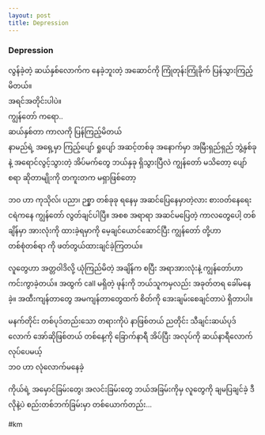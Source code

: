 ```yaml
---
layout: post
title: Depression
---
```

### Depression
လွန်ခဲ့တဲ့ ဆယ်နှစ်လောက်က နေခဲ့ဘူးတဲ့ အဆောင်ကို ကြုံတုန်းကြုံခိုက် ပြန်သွားကြည့်မိတယ်။  
အရင်အတိုင်းပါပဲ။  
ကျွန်တော် ကရော..  
ဆယ်နှစ်တာ ကာလကို ပြန်ကြည့်မိတယ်  
နာမည်ရဲ့ အရှေ့မှာ ကြည့်ပျော် ရှုပျော် အဆင့်တစ်ခု 
အနောက်မှာ အမြီးရှည်ရှည် ဘွဲ့နှစ်ခုနဲ့ 
အရောင်လွင့်သွားတဲ့ အိပ်မက်တွေ ဘယ်နှခု ရှိသွားပြီလဲ ကျွန်တော် မသိတော့ 
ပျော်စရာ ဆိုတာမျိုးကို တကူးတက မရှာဖြစ်တော့  
 
ဘဝ ဟာ ကုသိုလ်၊ ပညာ၊ ဉစ္စာ တစ်ခုခု ရနေမှ အဆင်ပြေနေမှာတဲ့လား 
စားဝတ်နေရေး ငရဲကနေ ကျွန်တော် လွတ်ချင်ပါပြီ။ 
အစစ အရာရာ အဆင်မပြေတဲ့ ကာလတွေပေါ့ 
 တစ်ချိန်မှာ အားလုံးကို ထားခဲ့ရမှာကို မေ့ချင်ယောင်ဆောင်ပြီး 
ကျွန်တော် တို့ဟာ တစ်စုံတစ်ရာ ကို ဖတ်တွယ်ထားချင်ခဲ့ကြတယ်။ 
 
လူတွေဟာ အတ္တဝါဒိလို့ ယုံကြည်မိတဲ့ အချိန်က စပြီး 
အရာအားလုံးနဲ့ ကျွန်တော်ဟာ ကင်းကွာခဲ့တယ်။ 
အထွက် call မရှိတဲ့ ဖုန်းကို 
ဘယ်သူကမှလည်း အခုတ်တရ ခေါ်မနေခဲ့။ 
 အထီးကျန်တာတွေ အမကျန်တာတွေထက် 
စိတ်ကို အေးချမ်းစေချင်တာပဲ ရှိတာပါ။ 
 
မနက်တိုင်း တစ်ပုဒ်တည်းသော တရားကိုပဲ နာဖြစ်တယ် 
ညတိုင်း သီချင်းဆယ်ပုဒ်လောက် အော်ဆိုဖြစ်တယ် 
တစ်နေ့ကို ခြောက်နာရီ အိပ်ပြီး 
 အလုပ်ကို ဆယ်နာရီလောက် လုပ်ပေမယ့်  
ဘဝ ဟာ လုံလောက်မနေခဲ့ 

ကိုယ်ရဲ့ အမှောင်ခြမ်းတွေ၊ အလင်းခြမ်းတွေ 
ဘယ်အခြမ်းကိုမှ လူတွေကို ချမပြချင်ခဲ့ 
ဒီလိုနဲ့ပဲ စည်းတစ်ဘက်ခြမ်းမှာ တစ်ယောက်တည်း... 

#km